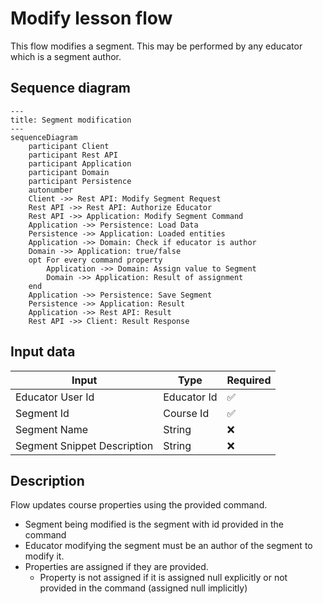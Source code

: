 # Modify lesson flow

This flow modifies a segment. This may be performed by any educator which is a segment author.

## Sequence diagram

```mermaid
---
title: Segment modification
---
sequenceDiagram
    participant Client
    participant Rest API
    participant Application
    participant Domain
    participant Persistence
    autonumber
    Client ->> Rest API: Modify Segment Request
    Rest API ->> Rest API: Authorize Educator
    Rest API ->> Application: Modify Segment Command
    Application ->> Persistence: Load Data
    Persistence ->> Application: Loaded entities
    Application ->> Domain: Check if educator is author
    Domain ->> Application: true/false
    opt For every command property
        Application ->> Domain: Assign value to Segment
        Domain ->> Application: Result of assignment
    end
    Application ->> Persistence: Save Segment
    Persistence ->> Application: Result
    Application ->> Rest API: Result
    Rest API ->> Client: Result Response
```

## Input data

| Input                       | Type        | Required |
|-----------------------------|-------------|----------|
| Educator User Id            | Educator Id | ✅        |
| Segment Id                  | Course Id   | ✅        |
| Segment Name                | String      | ❌        |
| Segment Snippet Description | String      | ❌        |

## Description

Flow updates course properties using the provided command.

- Segment being modified is the segment with id provided in the command
- Educator modifying the segment must be an author of the segment to modify it.
- Properties are assigned if they are provided.
    - Property is not assigned if it is assigned null explicitly or not provided in the command (assigned null
      implicitly)